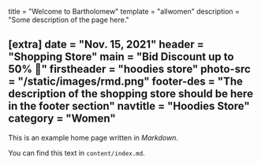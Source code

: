title = "Welcome to Bartholomew"
template = "allwomen"
description = "Some description of the page here."

[extra]
date = "Nov. 15, 2021"
header = "Shopping Store"
main = "Bid Discount up to 50% 🥳"
firstheader = "hoodies store"
photo-src = "/static/images/rmd.png"
footer-des = "The description of the shopping store should be here in the footer section"
navtitle = "Hoodies Store"
category = "Women"
---

This is an example home page written in _Markdown_.

You can find this text in `content/index.md`.
